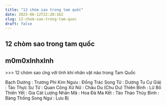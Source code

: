 ```yaml
---
title: "12 chòm sao trong tam quốc"
date: 2025-06-12T22:28:16Z
slug: 12-chom-sao-trong-tam-quoc
draft: false
---
```


## 12 chòm sao trong tam quốc

## m0m0xInhxInh

\>>> ‎12 chòm sao ứng với tính khí nhân vật nào trong Tam Quốc

Bạch Dương : Trương Phi
Kim Ngưu : Đổng Trác
Song Tử : Dương Tu
Cự Giải : Tào Thực
Sư Tử : Quan Công
Xử Nữ : Châu Du (Chu Du)
Thiên Bình : Lữ Bố
Thiên Yết : Gia Cát Lượng
Nhân Mã : Hoa Đà
Ma Kết : Tào Tháo
Thủy Bình : Bàng Thống
Song Ngư : Lưu Bị